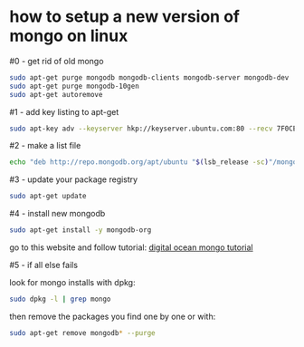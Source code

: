 # how to setup a new version of mongo on linux

#0 - get rid of old mongo

```sh
sudo apt-get purge mongodb mongodb-clients mongodb-server mongodb-dev
sudo apt-get purge mongodb-10gen
sudo apt-get autoremove
```

#1 - add key listing to apt-get

```sh
sudo apt-key adv --keyserver hkp://keyserver.ubuntu.com:80 --recv 7F0CEB10
```

#2 - make a list file

```sh
echo "deb http://repo.mongodb.org/apt/ubuntu "$(lsb_release -sc)"/mongodb-org/3.0 multiverse" | sudo tee /etc/apt/sources.list.d/mongodb-org-3.0.list
```

#3 - update your package registry

```sh
sudo apt-get update
```

#4 - install new mongodb

```sh
sudo apt-get install -y mongodb-org
```

go to this website and follow tutorial: [digital ocean mongo tutorial](https://www.digitalocean.com/community/tutorials/how-to-install-mongodb-on-ubuntu-14-04)

#5 - if all else fails

look for mongo installs with dpkg:
```sh
sudo dpkg -l | grep mongo
```
then remove the packages you find one by one or with:
```sh
sudo apt-get remove mongodb* --purge
```